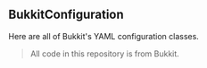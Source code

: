 ## BukkitConfiguration
Here are all of Bukkit's YAML configuration classes.

> All code in this repository is from Bukkit.